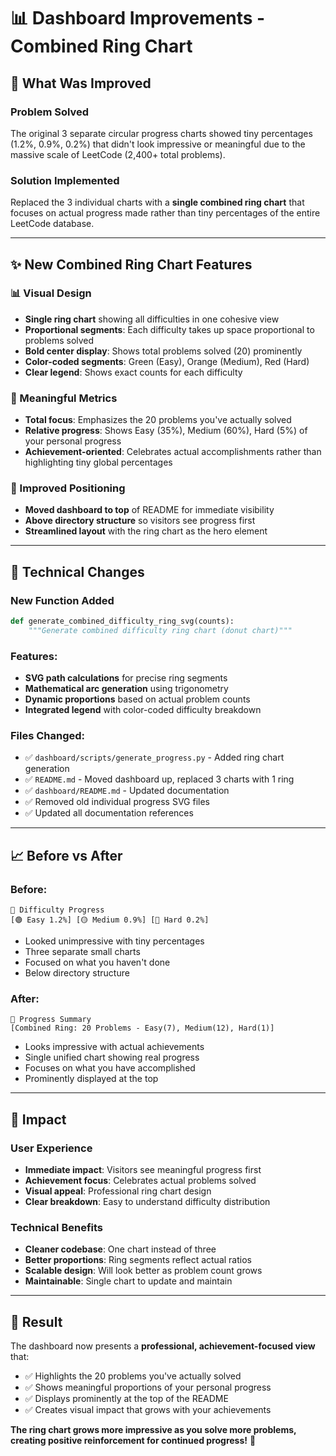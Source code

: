 # 📊 Dashboard Improvements - Combined Ring Chart

## 🎯 **What Was Improved**

### **Problem Solved**
The original 3 separate circular progress charts showed tiny percentages (1.2%, 0.9%, 0.2%) that didn't look impressive or meaningful due to the massive scale of LeetCode (2,400+ total problems).

### **Solution Implemented**
Replaced the 3 individual charts with a **single combined ring chart** that focuses on actual progress made rather than tiny percentages of the entire LeetCode database.

---

## ✨ **New Combined Ring Chart Features**

### **📊 Visual Design**
- **Single ring chart** showing all difficulties in one cohesive view
- **Proportional segments**: Each difficulty takes up space proportional to problems solved
- **Bold center display**: Shows total problems solved (20) prominently
- **Color-coded segments**: Green (Easy), Orange (Medium), Red (Hard)
- **Clear legend**: Shows exact counts for each difficulty

### **🎯 Meaningful Metrics**
- **Total focus**: Emphasizes the 20 problems you've actually solved
- **Relative progress**: Shows Easy (35%), Medium (60%), Hard (5%) of your personal progress
- **Achievement-oriented**: Celebrates actual accomplishments rather than highlighting tiny global percentages

### **🚀 Improved Positioning**
- **Moved dashboard to top** of README for immediate visibility
- **Above directory structure** so visitors see progress first
- **Streamlined layout** with the ring chart as the hero element

---

## 🔧 **Technical Changes**

### **New Function Added**
```python
def generate_combined_difficulty_ring_svg(counts):
    """Generate combined difficulty ring chart (donut chart)"""
```

### **Features:**
- **SVG path calculations** for precise ring segments
- **Mathematical arc generation** using trigonometry
- **Dynamic proportions** based on actual problem counts
- **Integrated legend** with color-coded difficulty breakdown

### **Files Changed:**
- ✅ `dashboard/scripts/generate_progress.py` - Added ring chart generation
- ✅ `README.md` - Moved dashboard up, replaced 3 charts with 1 ring
- ✅ `dashboard/README.md` - Updated documentation
- ✅ Removed old individual progress SVG files
- ✅ Updated all documentation references

---

## 📈 **Before vs After**

### **Before:**
```
🎯 Difficulty Progress
[🟢 Easy 1.2%] [🟡 Medium 0.9%] [🔴 Hard 0.2%]
```
- Looked unimpressive with tiny percentages
- Three separate small charts
- Focused on what you haven't done
- Below directory structure

### **After:**
```
🎯 Progress Summary  
[Combined Ring: 20 Problems - Easy(7), Medium(12), Hard(1)]
```
- Looks impressive with actual achievements
- Single unified chart showing real progress
- Focuses on what you have accomplished  
- Prominently displayed at the top

---

## 🎯 **Impact**

### **User Experience**
- **Immediate impact**: Visitors see meaningful progress first
- **Achievement focus**: Celebrates actual problems solved
- **Visual appeal**: Professional ring chart design
- **Clear breakdown**: Easy to understand difficulty distribution

### **Technical Benefits**
- **Cleaner codebase**: One chart instead of three
- **Better proportions**: Ring segments reflect actual ratios
- **Scalable design**: Will look better as problem count grows
- **Maintainable**: Single chart to update and maintain

---

## 🚀 **Result**

The dashboard now presents a **professional, achievement-focused view** that:
- ✅ Highlights the 20 problems you've actually solved
- ✅ Shows meaningful proportions of your personal progress  
- ✅ Displays prominently at the top of the README
- ✅ Creates visual impact that grows with your achievements

**The ring chart grows more impressive as you solve more problems, creating positive reinforcement for continued progress!** 🎯